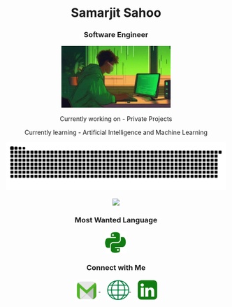 <h1 align="center">Samarjit Sahoo</h1>
<h3 align="center">Software Engineer</h3>
<p align="center">
  <img alt="Coding" width="250" height="auto" src="assets/coding.gif">
</p>
<p align="center">Currently working on - Private Projects</p>
<p align="center">Currently learning - Artificial Intelligence and Machine Learning</p>
<img src="https://raw.githubusercontent.com/liudf0716/liudf0716/output/github-contribution-grid-snake-dark.svg#gh-dark-mode-only" />
<p align="center"><img align="center" src="https://github-readme-stats.vercel.app/api/top-langs?username=samarjit-sahoo&hide_border=false&no-bg=true&no-frame=true&layout=compact&bg_color=94E06A&title_color=000000&text_color=000000&icon_color=000000"/></p>
<h3 align="center">Most Wanted Language</h3>
<p align="center">
  <a href="https://github.com/samarjit-sahoo/Python_Practice.git" target="_blank">
    <img align="center" src="assets/python.png" alt="python" height="50" width="50" />
  </a>
</p>
<h3 align="center">Connect with Me</h3>
<p align="center">
  <a href="mailto:samarjit9203@gmail.com" target="_blank">
    <img align="center" src="assets/mail.png" alt="mail" height="50" width="55" />
  </a>
  &nbsp;&nbsp;&nbsp;
   <a href="https://samarjit.vercel.app" target="_blank">
    <img align="center" src="assets/web.png" alt="website" height="45" width="50" />
  </a>
  &nbsp;&nbsp;&nbsp;
  <a href="https://linkedin.com/in/samarjit-sahoo/" target="_blank">
    <img align="center" src="assets/linkedin.png" alt="linkedin" height="45" width="45" />
  </a>
</p>


